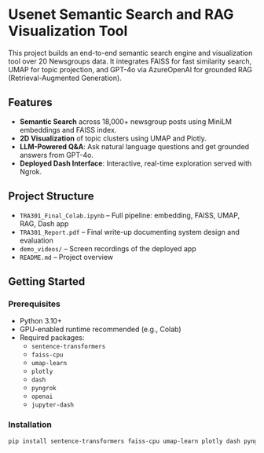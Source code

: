 # Usenet Semantic Search and RAG Visualization Tool

This project builds an end-to-end semantic search engine and visualization tool over 20 Newsgroups data. It integrates FAISS for fast similarity search, UMAP for topic projection, and GPT-4o via AzureOpenAI for grounded RAG (Retrieval-Augmented Generation).


## Features

- **Semantic Search** across 18,000+ newsgroup posts using MiniLM embeddings and FAISS index.
- **2D Visualization** of topic clusters using UMAP and Plotly.
- **LLM-Powered Q&A**: Ask natural language questions and get grounded answers from GPT-4o.
- **Deployed Dash Interface**: Interactive, real-time exploration served with Ngrok.


## Project Structure

- `TRA301_Final_Colab.ipynb` – Full pipeline: embedding, FAISS, UMAP, RAG, Dash app  
- `TRA301_Report.pdf` – Final write-up documenting system design and evaluation  
- `demo_videos/` – Screen recordings of the deployed app  
- `README.md` – Project overview  


## Getting Started

### Prerequisites

- Python 3.10+
- GPU-enabled runtime recommended (e.g., Colab)
- Required packages:
  - `sentence-transformers`
  - `faiss-cpu`
  - `umap-learn`
  - `plotly`
  - `dash`
  - `pyngrok`
  - `openai`
  - `jupyter-dash`

### Installation

```bash
pip install sentence-transformers faiss-cpu umap-learn plotly dash pyngrok openai jupyter-dash
